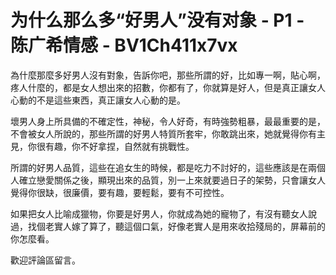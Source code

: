 # 为什么那么多“好男人”没有对象 - P1 - 陈广希情感 - BV1Ch411x7vx

為什麼那麼多好男人沒有對象，告訴你吧，那些所謂的好，比如專一啊，貼心啊，疼人什麼的，都是女人想出來的招數，你都有了，你就算是好人，但是真正讓女人心動的不是這些東西，真正讓女人心動的是。

壞男人身上所具備的不確定性，神秘，令人好奇，有時強勢粗暴，最最重要的是，不會被女人所說的，那些所謂的好男人特質所套牢，你敢跳出來，她就覺得你有主見，你很有趣，你不好拿捏，自然就有挑戰性。

所謂的好男人品質，這些在追女生的時候，都是吃力不討好的，這些應該是在兩個人確立戀愛關係之後，顯現出來的品質，別一上來就要過日子的架勢，只會讓女人覺得你很缺，很廉價，要有趣，要輕鬆，要有不可控性。

如果把女人比喻成獵物，你要是好男人，你就成為她的寵物了，有沒有聽女人說過，找個老實人嫁了算了，聽這個口氣，好像老實人是用來收拾殘局的，屏幕前的你怎麼看。

歡迎評論區留言。